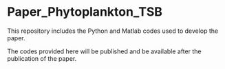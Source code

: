 # Paper_Phytoplankton_TSB
This repository includes the Python and Matlab codes used to develop the paper.

The codes provided here will be published and be available after the publication of the paper.

